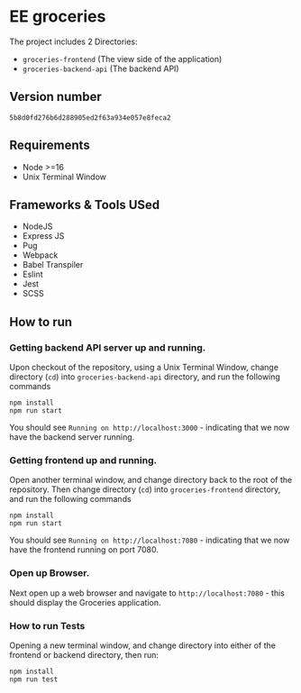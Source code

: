 # EE groceries

The project includes 2 Directories:

- `groceries-frontend` (The view side of the application)
- `groceries-backend-api` (The backend API)


## Version number
`5b8d0fd276b6d288905ed2f63a934e057e8feca2`

## Requirements
- Node >=16
- Unix Terminal Window

## Frameworks & Tools USed
- NodeJS
- Express JS
- Pug
- Webpack
- Babel Transpiler
- Eslint
- Jest
- SCSS

## How to run
### Getting backend API server up and running.

Upon checkout of the repository, using a Unix Terminal Window, change directory (`cd`) into `groceries-backend-api` directory, and run the following commands
```
npm install
npm run start
```

You should see `Running on http://localhost:3000` - indicating that we now have the backend server running.

### Getting frontend up and running.

Open another terminal window, and change directory back to the root of the repository.
Then change directory (`cd`) into `groceries-frontend` directory, and run the following commands
```
npm install
npm run start
```

You should see `Running on http://localhost:7080` - indicating that we now have the frontend running on port 7080.

### Open up Browser.
Next open up a web browser and navigate to `http://localhost:7080` - this should display the Groceries application.

### How to run Tests
Opening a new terminal window, and change directory into either of the frontend or backend directory, then run:

```
npm install
npm run test
```